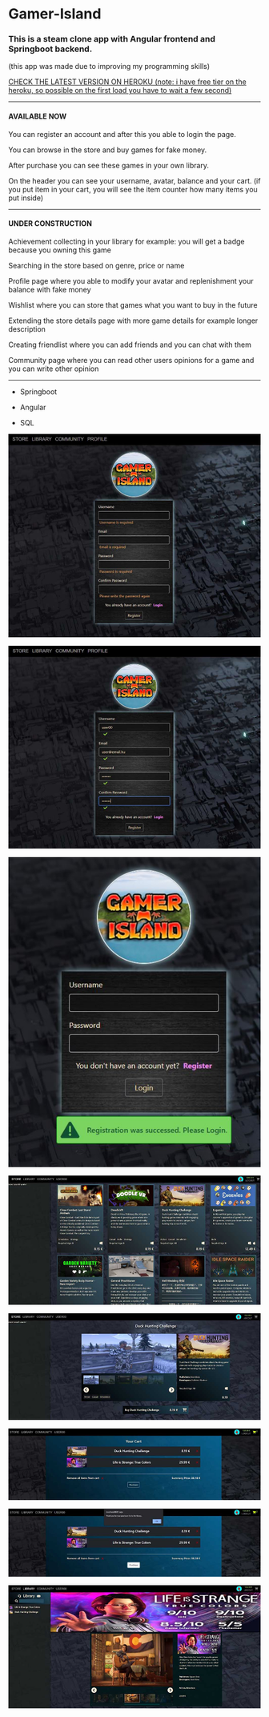 # Gamer-Island
### This is a steam clone app with Angular frontend and  Springboot backend.

(this app was made due to improving my programming skills)

[CHECK THE LATEST VERSION ON HEROKU (note: i have free tier on the heroku, so possible on the first load you have to wait a few second)](https://gamer-island.herokuapp.com/#/ "CHECK THE LATEST VERSION ON HEROKU")

------
#### AVAILABLE NOW

You can register an account and after this you able to login the page.

You can browse in the store and buy games for fake money.

After purchase you can see these games in your own library.

On the header you can see your username, avatar, balance and your cart. (if you put item in your cart, you will see the item counter how many items you put inside)


------
#### UNDER CONSTRUCTION

Achievement collecting in your library for example: you will get a badge because you owning this game

Searching in the store based on genre, price or name 

Profile page where you able to modify your avatar and replenishment your balance with fake money

Wishlist where you can store that games what you want to buy in the future

Extending the store details page with more game details for example longer description

Creating friendlist where you can add friends and you can chat with them

Community page where you can read other users opinions for a game and you can write other opinion

------

- Springboot

- Angular

- SQL

  

![](https://github.com/Gombi007/Gamer-Island/blob/development/Resources/gamer-island-001.JPG)

![](https://github.com/Gombi007/Gamer-Island/blob/development/Resources/gamer-island-002.JPG)

![](https://github.com/Gombi007/Gamer-Island/blob/development/Resources/gamer-island-003.JPG)

![](https://github.com/Gombi007/Gamer-Island/blob/development/Resources/gamer-island-004.JPG)

![](https://github.com/Gombi007/Gamer-Island/blob/development/Resources/gamer-island-005.JPG)

![](https://github.com/Gombi007/Gamer-Island/blob/development/Resources/gamer-island-006.JPG)

![](https://github.com/Gombi007/Gamer-Island/blob/development/Resources/gamer-island-007.JPG)

![](https://github.com/Gombi007/Gamer-Island/blob/development/Resources/gamer-island-008.JPG)



